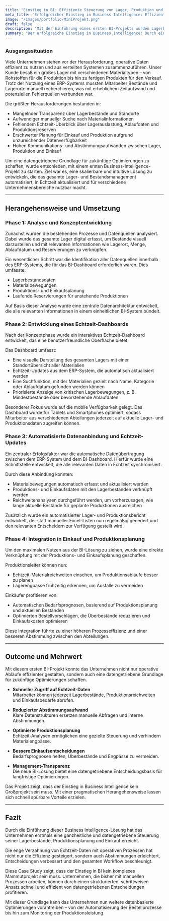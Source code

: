 ```yaml
---
title: "Einstieg in BI: Effiziente Steuerung von Lager, Produktion und Einkauf"
meta_title: "Erfolgreicher Einstieg in Business Intelligence: Effiziente Steuerung von Lager, Produktion und Einkauf"
image: "/images/portfolio/MiniProjekt.png"
draft: false
description: "Mit der Einführung eines ersten BI-Projekts wurden Lagerbestände, Produktionsplanung und Einkaufssteuerung effizienter gestaltet und datengetriebene Entscheidungen ermöglicht."
summary: "Der erfolgreiche Einstieg in Business Intelligence: Durch eine zentrale BI-Lösung konnten Lagerbestände automatisiert erfasst, Materialverfügbarkeiten optimiert und Engpässe frühzeitig erkannt werden. Die datengetriebene Transparenz hat Abstimmungen vereinfacht, Prozesse beschleunigt und fundierte Entscheidungen in Einkauf und Produktion ermöglicht. Entdecken Sie, wie ein pragmatischer BI-Start sofort messbare Vorteile bringen kann."
---
```


### Ausgangssituation
 Viele Unternehmen stehen vor der Herausforderung, operative Daten effizient zu nutzen und aus verteilten Systemen zusammenzuführen. Unser Kunde besaß ein großes Lager mit verschiedenen Materialtypen – von Rohstoffen für die Produktion bis hin zu fertigen Produkten für den Verkauf. Trotz der Nutzung eines ERP-Systems mussten Mitarbeiter Bestände und Lagerorte manuell recherchieren, was mit erheblichem Zeitaufwand und potenziellen Fehlerquellen verbunden war.  

Die größten Herausforderungen bestanden in:  

- Mangelnder Transparenz über Lagerbestände und Standorte  
- Aufwendiger manueller Suche nach Materialinformationen  
- Fehlendem Echtzeit-Überblick über Lagerauslastung, Ablaufdaten und Produktionsreserven  
- Erschwerter Planung für Einkauf und Produktion aufgrund unzureichender Datenverfügbarkeit  
- Hohen Kommunikations- und Abstimmungsaufwänden zwischen Lager, Produktion und Einkauf  

Um eine datengetriebene Grundlage für zukünftige Optimierungen zu schaffen, wurde entschieden, mit einem ersten Business-Intelligence-Projekt zu starten. Ziel war es, eine skalierbare und intuitive Lösung zu entwickeln, die das gesamte Lager- und Bestandsmanagement automatisiert, in Echtzeit aktualisiert und für verschiedene Unternehmensbereiche nutzbar macht.  

---

## Herangehensweise und Umsetzung  

### Phase 1: Analyse und Konzeptentwicklung  
Zunächst wurden die bestehenden Prozesse und Datenquellen analysiert. Dabei wurde das gesamte Lager digital erfasst, um Bestände visuell darzustellen und mit relevanten Informationen wie Lagerort, Menge, Ablaufdatum und Reservierungen zu verknüpfen.  

Ein wesentlicher Schritt war die Identifikation aller Datenquellen innerhalb des ERP-Systems, die für das BI-Dashboard erforderlich waren. Dies umfasste:  

- Lagerbestandsdaten  
- Materialbewegungen  
- Produktions- und Einkaufsplanung  
- Laufende Reservierungen für anstehende Produktionen  

Auf Basis dieser Analyse wurde eine zentrale Datenarchitektur entwickelt, die alle relevanten Informationen in einem einheitlichen BI-System bündelt.  

### Phase 2: Entwicklung eines Echtzeit-Dashboards  
Nach der Konzeptphase wurde ein interaktives Echtzeit-Dashboard entwickelt, das eine benutzerfreundliche Oberfläche bietet.  

Das Dashboard umfasst:  

- Eine visuelle Darstellung des gesamten Lagers mit einer Standortübersicht aller Materialien  
- Echtzeit-Updates aus dem ERP-System, die automatisch aktualisiert werden  
- Eine Suchfunktion, mit der Materialien gezielt nach Name, Kategorie oder Ablaufdatum gefunden werden können  
- Priorisierte Anzeige von kritischen Lagerbewegungen, z. B. Mindestbestände oder bevorstehende Ablaufdaten  

Besonderer Fokus wurde auf die mobile Verfügbarkeit gelegt. Das Dashboard wurde für Tablets und Smartphones optimiert, sodass Mitarbeiter aus verschiedenen Abteilungen jederzeit auf aktuelle Lager- und Produktionsdaten zugreifen können.  

### Phase 3: Automatisierte Datenanbindung und Echtzeit-Updates  
Ein zentraler Erfolgsfaktor war die automatische Datenübertragung zwischen dem ERP-System und dem BI-Dashboard. Hierfür wurde eine Schnittstelle entwickelt, die alle relevanten Daten in Echtzeit synchronisiert.  

Durch diese Anbindung konnten:  

- Materialbewegungen automatisch erfasst und aktualisiert werden  
- Produktions- und Einkaufsdaten mit den Lagerbeständen verknüpft werden  
- Reichweitenanalysen durchgeführt werden, um vorherzusagen, wie lange aktuelle Bestände für geplante Produktionen ausreichen  

Zusätzlich wurde ein automatisierter Lager- und Produktionsbericht entwickelt, der statt manueller Excel-Listen nun regelmäßig generiert und den relevanten Entscheidern zur Verfügung gestellt wird.  

### Phase 4: Integration in Einkauf und Produktionsplanung  
Um den maximalen Nutzen aus der BI-Lösung zu ziehen, wurde eine direkte Verknüpfung mit der Produktions- und Einkaufsplanung geschaffen.  

Produktionsleiter können nun:  

- Echtzeit-Materialreichweiten einsehen, um Produktionsabläufe besser zu planen  
- Lagerengpässe frühzeitig erkennen, um Ausfälle zu vermeiden  

Einkäufer profitieren von:  

- Automatischen Bedarfsprognosen, basierend auf Produktionsplanung und aktuellen Beständen  
- Optimierten Bestellvorschlägen, die Überbestände reduzieren und Einkaufskosten optimieren  

Diese Integration führte zu einer höheren Prozesseffizienz und einer besseren Abstimmung zwischen den Abteilungen.  

---

## Outcome und Mehrwert  

Mit diesem ersten BI-Projekt konnte das Unternehmen nicht nur operative Abläufe effizienter gestalten, sondern auch eine datengetriebene Grundlage für zukünftige Optimierungen schaffen.  

- **Schneller Zugriff auf Echtzeit-Daten**  
  Mitarbeiter können jederzeit Lagerbestände, Produktionsreichweiten und Einkaufsbedarfe abrufen.  

- **Reduzierter Abstimmungsaufwand**  
  Klare Datenstrukturen ersetzen manuelle Abfragen und interne Abstimmungen.  

- **Optimierte Produktionsplanung**  
  Echtzeit-Analysen ermöglichen eine gezielte Steuerung und verhindern Materialengpässe.  

- **Bessere Einkaufsentscheidungen**  
  Bedarfsprognosen helfen, Überbestände und Engpässe zu vermeiden.  

- **Management-Transparenz**  
  Die neue BI-Lösung bietet eine datengetriebene Entscheidungsbasis für langfristige Optimierungen.  

Das Projekt zeigt, dass der Einstieg in Business Intelligence kein Großprojekt sein muss. Mit einer pragmatischen Herangehensweise lassen sich schnell spürbare Vorteile erzielen.  

---

## Fazit  

Durch die Einführung dieser Business Intelligence-Lösung hat das Unternehmen erstmals eine ganzheitliche und datengetriebene Steuerung seiner Lagerbestände, Produktionsplanung und Einkauf erreicht.  

Die enge Verzahnung von Echtzeit-Daten mit operativen Prozessen hat nicht nur die Effizienz gesteigert, sondern auch Abstimmungen erleichtert, Entscheidungen verbessert und den gesamten Workflow beschleunigt.  

Diese Case Study zeigt, dass der Einstieg in BI kein komplexes Mammutprojekt sein muss. Unternehmen, die bisher mit manuellen Prozessen arbeiten, können durch einen strukturierten, schrittweisen Ansatz schnell und effizient von datengetriebenen Entscheidungen profitieren.  

Mit dieser Grundlage kann das Unternehmen nun weitere datenbasierte Optimierungen vorantreiben – von der Automatisierung der Bestellprozesse bis hin zum Monitoring der Produktionsleistung.  